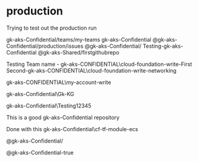 # production
Trying to test out the production run

gk-aks-Confidential/teams/my-teams
gk-aks-Confidential
@gk-aks-Confidential/production/issues
@gk-aks-Confidential/
Testing-gk-aks-Confidential
@gk-aks-Shared/firstgithubrepo


Testing Team name - gk-aks-CONFIDENTIAL\cloud-foundation-write-First
Second-gk-aks-CONFIDENTIAL\cloud-foundation-write-networking

gk-aks-CONFIDENTIAL\my-account-write

gk-aks-Confidential\Gk-KG

gk-aks-Confidential\Testing12345

This is a good gk-aks-Confidential repository

Done with this gk-aks-Confidential\cf-tf-module-ecs

@gk-aks-Confidential/

@gk-aks-Confidential-true